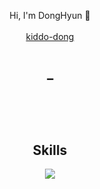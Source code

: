 <br/><br/>
<p align="center"> 
<a align="center" target="_blank"> Hi, I'm DongHyun 🙌 </a><br/>
<br/>
<a align="center" target="_blank" href="https://kiddo-dong.vercel.app/"> kiddo-dong </a> <br/>
</p><br/>
<h4 align="center"> ➖ </h4>
<h3 align="center">
</p>

<br/>
<br/>
<h2 align="center">Skills</h2>
<!--Skiils icons-->
<p align="center">
<img src="https://skillicons.dev/icons?i=java,spring,postgres,mysql,aws,react,ts,nextjs,emotion,kubernetes,docker,git,linux,python,c&perline=5"/>
</p>
